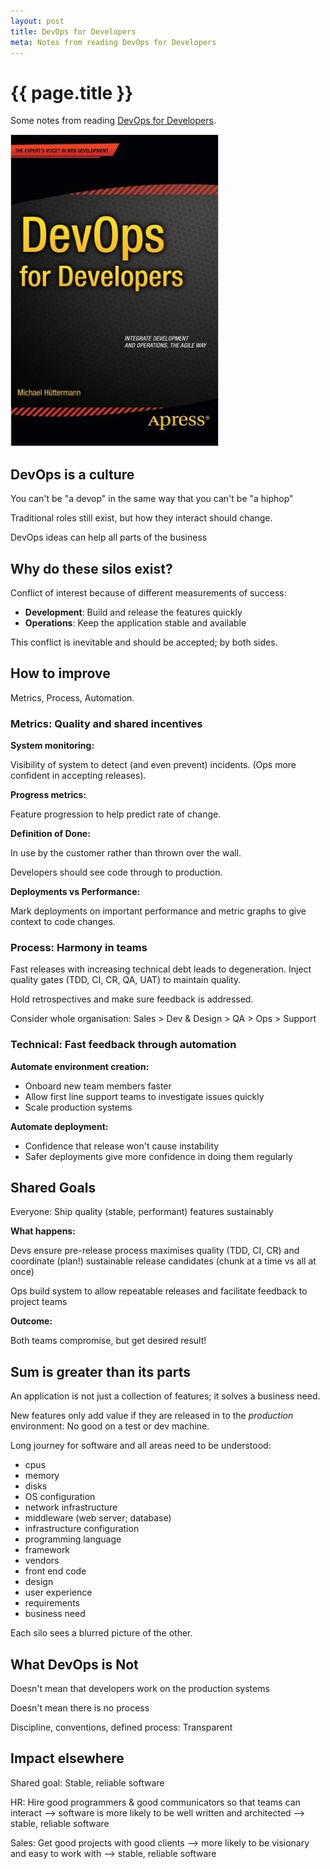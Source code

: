 ```yaml
---
layout: post
title: DevOps for Developers
meta: Notes from reading DevOps for Developers
---
```


# {{ page.title }}

Some notes from reading [DevOps for Developers](http://www.apress.com/9781430245698).

![Book Cover of DevOps for Developers](/images/posts/devops-for-developers.jpg)

## DevOps is a culture

You can't be "a devop" in the same way that you can't be "a hiphop"

Traditional roles still exist, but how they interact should change.

DevOps ideas can help all parts of the business

## Why do these silos exist?

Conflict of interest because of different measurements of success:

- **Development**: Build and release the features quickly
- **Operations**: Keep the application stable and available

This conflict is inevitable and should be accepted; by both sides.

## How to improve

Metrics, Process, Automation.

### Metrics: Quality and shared incentives

**System monitoring:**

Visibility of system to detect (and even prevent) incidents.
(Ops more confident in accepting releases).

**Progress metrics:**

  Feature progression to help predict rate of change.

**Definition of Done:**

  In use by the customer rather than thrown over the wall.

  Developers should see code through to production.

**Deployments vs Performance:**

  Mark deployments on important performance and metric graphs to give context to code changes.

### Process: Harmony in teams

Fast releases with increasing technical debt leads to degeneration.
Inject quality gates (TDD, CI, CR, QA, UAT) to maintain quality.

Hold retrospectives and make sure feedback is addressed.

Consider whole organisation: Sales > Dev & Design > QA > Ops > Support

### Technical: Fast feedback through automation

**Automate environment creation:**

  - Onboard new team members faster
  - Allow first line support teams to investigate issues quickly
  - Scale production systems

**Automate deployment:**

  - Confidence that release won't cause instability
  - Safer deployments give more confidence in doing them regularly

## Shared Goals

Everyone: Ship quality (stable, performant) features sustainably

**What happens:**

Devs ensure pre-release process maximises quality (TDD, CI, CR) and coordinate (plan!) sustainable release candidates (chunk at a time vs all at once)

Ops build system to allow repeatable releases and facilitate feedback to project teams

**Outcome:**

Both teams compromise, but get desired result!

## Sum is greater than its parts

An application is not just a collection of features; it solves a business need.

New features only add value if they are released in to the *production* environment: No good on a test or dev machine.

Long journey for software and all areas need to be understood:

  - cpus
  - memory
  - disks
  - OS configuration
  - network infrastructure
  - middleware (web server; database)
  - infrastructure configuration
  - programming language
  - framework
  - vendors
  - front end code
  - design
  - user experience
  - requirements
  - business need

Each silo sees a blurred picture of the other.

## What DevOps is Not

Doesn't mean that developers work on the production systems

Doesn't mean there is no process

Discipline, conventions, defined process: Transparent


## Impact elsewhere

Shared goal: Stable, reliable software

HR: Hire good programmers & good communicators so that teams can interact –> software is more likely to be well written and architected –> stable, reliable software

Sales: Get good projects with good clients –> more likely to be visionary and easy to work with –> stable, reliable software

